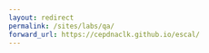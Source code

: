 ```yaml
---
layout: redirect
permalink: /sites/labs/qa/
forward_url: https://cepdnaclk.github.io/escal/
---
```

